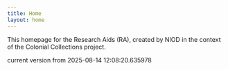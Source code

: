 ```yaml
---
title: Home
layout: home
---
```


This homepage for the Research Aids (RA), created by NIOD in the context of the Colonial Collections project. 


current version from 2025-08-14 12:08:20.635978
